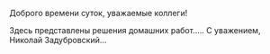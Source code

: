 Доброго времени суток, уважаемые коллеги! 

Здесь представлены решения домашних работ.....
С уважением, Николай Задубровский…
